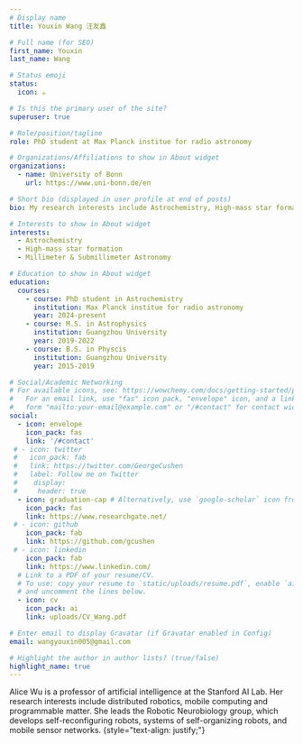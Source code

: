 ```yaml
---
# Display name
title: Youxin Wang 汪友鑫

# Full name (for SEO)
first_name: Youxin
last_name: Wang

# Status emoji
status:
  icon: ☕️

# Is this the primary user of the site?
superuser: true

# Role/position/tagline
role: PhD student at Max Planck institue for radio astronomy

# Organizations/Affiliations to show in About widget
organizations:
  - name: University of Bonn
    url: https://www.uni-bonn.de/en

# Short bio (displayed in user profile at end of posts)
bio: My research interests include Astrochemistry, High-mass star formation, Millimeter & Submillimeter Astronomy. 

# Interests to show in About widget
interests:
  - Astrochemistry
  - High-mass star formation
  - Millimeter & Submillimeter Astronomy

# Education to show in About widget
education:
  courses:
    - course: PhD student in Astrochemistry 
      institution: Max Planck institue for radio astronomy
      year: 2024-present
    - course: M.S. in Astrophysics
      institution: Guangzhou University
      year: 2019-2022
    - course: B.S. in Physcis
      institution: Guangzhou University
      year: 2015-2019

# Social/Academic Networking
# For available icons, see: https://wowchemy.com/docs/getting-started/page-builder/#icons
#   For an email link, use "fas" icon pack, "envelope" icon, and a link in the
#   form "mailto:your-email@example.com" or "/#contact" for contact widget.
social:
  - icon: envelope
    icon_pack: fas
    link: '/#contact'
 # - icon: twitter
 #   icon_pack: fab
 #   link: https://twitter.com/GeorgeCushen
 #   label: Follow me on Twitter
 #    display:
 #     header: true
  - icon: graduation-cap # Alternatively, use `google-scholar` icon from `ai` icon pack
    icon_pack: fas
    link: https://www.researchgate.net/
 # - icon: github
    icon_pack: fab
    link: https://github.com/gcushen
 # - icon: linkedin
    icon_pack: fab
    link: https://www.linkedin.com/
  # Link to a PDF of your resume/CV.
  # To use: copy your resume to `static/uploads/resume.pdf`, enable `ai` icons in `params.yaml`,
  # and uncomment the lines below.
  - icon: cv
    icon_pack: ai
    link: uploads/CV_Wang.pdf

# Enter email to display Gravatar (if Gravatar enabled in Config)
email: wangyouxin005@gmail.com

# Highlight the author in author lists? (true/false)
highlight_name: true
---
```


Alice Wu is a professor of artificial intelligence at the Stanford AI Lab. Her research interests include distributed robotics, mobile computing and programmable matter. She leads the Robotic Neurobiology group, which develops self-reconfiguring robots, systems of self-organizing robots, and mobile sensor networks.
{style="text-align: justify;"}
